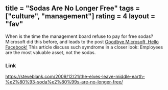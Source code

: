 title = "Sodas Are No Longer Free"
tags = ["culture", "management"]
rating = 4
layout = "fav"
---

When is the time the management board refuse to pay for free sodas? Microsoft did this before, and
leads to the post [Goodbye Microsoft, Hello Facebook!] This article discuss such symdrome in a
closer look: Employees are the most valuable asset, not the sodas.

### Link

https://steveblank.com/2009/12/21/the-elves-leave-middle-earth-%e2%80%93-soda%e2%80%99s-are-no-longer-free/


[Goodbye Microsoft, Hello Facebook!]:http://worldofsu.com/philipsu/goodbye-microsoft-hello-facebook/
